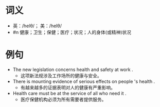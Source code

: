 # 词义
- 英：/helθ/； 美：/helθ/
- #n 健康；卫生；保健；医疗；状况；人的身体(或精神)状况
# 例句
- The new legislation concerns health and safety at work .
	- 这项新法规涉及工作场所的健康与安全。
- There is mounting evidence of serious effects on people 's health .
	- 有越来越多的证据表明对人的健康有严重影响。
- Health care must be at the service of all who need it .
	- 医疗保健机构必须为所有需要者提供服务。
